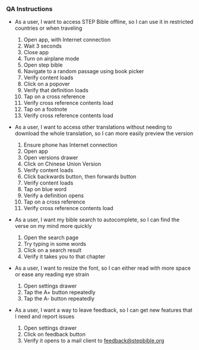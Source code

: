 ### QA Instructions

* As a user, I want to access STEP Bible offline, so I can use it in restricted countries or when traveling
    1. Open app, with Internet connection
    1. Wait 3 seconds
    1. Close app
    1. Turn on airplane mode
    1. Open step bible
    1. Navigate to a random passage using book picker
    1. Verify content loads
    1. Click on a popover
    1. Verify that definition loads
    1. Tap on a cross reference
    1. Verify cross reference contents load
    1. Tap on a footnote
    1. Verify cross reference contents load

* As a user, I want to access other translations without needing to download the whole translation, so I can more easily preview the version
    1. Ensure phone has Internet connection
    1. Open app
    1. Open versions drawer
    1. Click on Chinese Union Version
    1. Verify content loads
    1. Click backwards button, then forwards button
    1. Verify content loads
    1. Tap on blue word
    1. Verify a definition opens
    1. Tap on a cross reference
    1. Verify cross reference contents load

* As a user, I want my bible search to autocomplete, so I can find the verse on my mind more quickly
    1. Open the search page
    1. Try typing in some words
    1. Click on a search result
    1. Verify it takes you to that chapter

* As a user, I want to resize the font, so I can either read with more space or ease any reading eye strain
    1. Open settings drawer
    1. Tap the A+ button repeatedly
    1. Tap the A- button repeatedly

* As a user, I want a way to leave feedback, so I can get new features that I need and report issues
    1. Open settings drawer
    1. Click on feedback button
    1. Verify it opens to a mail client to feedback@stepbible.org